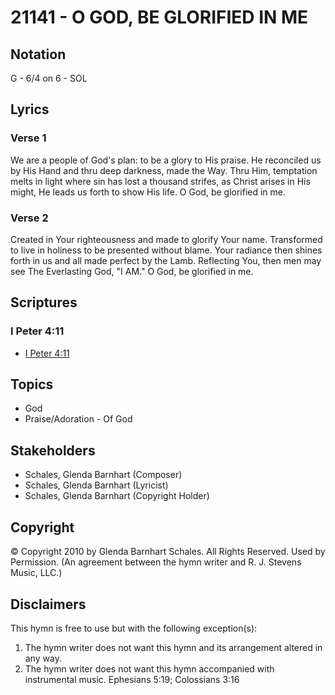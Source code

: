 # 21141 - O GOD, BE GLORIFIED IN ME

## Notation

G - 6/4 on 6 - SOL

## Lyrics

### Verse 1

We are a people of God's plan: to be a glory to His praise. He reconciled us by His Hand and thru deep darkness, made the Way. Thru Him, temptation melts in light where sin has lost a thousand strifes, as Christ arises in His might, He leads us forth to show His life. O God, be glorified in me.

### Verse 2

Created in Your righteousness and made to glorify Your name. Transformed to live in holiness to be presented without blame. Your radiance then shines forth in us and all made perfect by the Lamb. Reflecting You, then men may see The Everlasting God, "I AM." O God, be glorified in me.


## Scriptures

### I Peter 4:11

- [I Peter 4:11](https://www.biblegateway.com/passage/?search=I%20Peter%204%3A11)


## Topics

- God
- Praise/Adoration - Of God

## Stakeholders

- Schales, Glenda Barnhart (Composer)
- Schales, Glenda Barnhart (Lyricist)
- Schales, Glenda Barnhart (Copyright Holder)

## Copyright

© Copyright 2010 by Glenda Barnhart Schales. All Rights Reserved. Used by Permission.
(An agreement between the hymn writer and R. J. Stevens Music, LLC.)

## Disclaimers

This hymn is free to use but with the following exception(s):
1. The hymn writer does not want this hymn and its arrangement altered in any way.
2. The hymn writer does not want this hymn accompanied with instrumental music.
Ephesians 5:19; Colossians 3:16

